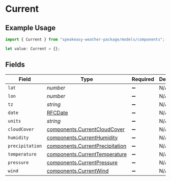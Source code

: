 # Current

## Example Usage

```typescript
import { Current } from "speakeasy-weather-package/models/components";

let value: Current = {};
```

## Fields

| Field                                                                              | Type                                                                               | Required                                                                           | Description                                                                        |
| ---------------------------------------------------------------------------------- | ---------------------------------------------------------------------------------- | ---------------------------------------------------------------------------------- | ---------------------------------------------------------------------------------- |
| `lat`                                                                              | *number*                                                                           | :heavy_minus_sign:                                                                 | N/A                                                                                |
| `lon`                                                                              | *number*                                                                           | :heavy_minus_sign:                                                                 | N/A                                                                                |
| `tz`                                                                               | *string*                                                                           | :heavy_minus_sign:                                                                 | N/A                                                                                |
| `date`                                                                             | [RFCDate](../../types/rfcdate.md)                                                  | :heavy_minus_sign:                                                                 | N/A                                                                                |
| `units`                                                                            | *string*                                                                           | :heavy_minus_sign:                                                                 | N/A                                                                                |
| `cloudCover`                                                                       | [components.CurrentCloudCover](../../models/components/currentcloudcover.md)       | :heavy_minus_sign:                                                                 | N/A                                                                                |
| `humidity`                                                                         | [components.CurrentHumidity](../../models/components/currenthumidity.md)           | :heavy_minus_sign:                                                                 | N/A                                                                                |
| `precipitation`                                                                    | [components.CurrentPrecipitation](../../models/components/currentprecipitation.md) | :heavy_minus_sign:                                                                 | N/A                                                                                |
| `temperature`                                                                      | [components.CurrentTemperature](../../models/components/currenttemperature.md)     | :heavy_minus_sign:                                                                 | N/A                                                                                |
| `pressure`                                                                         | [components.CurrentPressure](../../models/components/currentpressure.md)           | :heavy_minus_sign:                                                                 | N/A                                                                                |
| `wind`                                                                             | [components.CurrentWind](../../models/components/currentwind.md)                   | :heavy_minus_sign:                                                                 | N/A                                                                                |